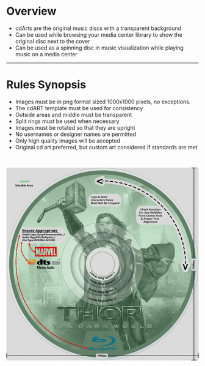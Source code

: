 # Overview

- cdArts are the original music discs with a transparent background
- Can be used while browsing your media center library to show the original disc next to the cover
- Can be used as a spinning disc in music visualization while playing music on a media center

---

# Rules Synopsis

- Images must be in png format sized 1000x1000 pixels, no exceptions.
- The cdART template must be used for consistency
- Outside areas and middle must be transparent
- Split rings must be used when necessary
- Images must be rotated so that they are upright
- No usernames or designer names are permitted
- Only high quality images will be accepted
- Original cd art preferred, but custom art considered if standards are met

&nbsp;  

![sizing-template-cdart.jpg](../../assets/images/sizing-template-cdart.jpg)
